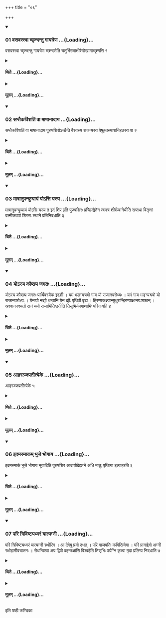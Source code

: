 +++
title = "०६"

+++

<div class="js_include" includetitle="true" newlevelforh1="3" unfilled url="/vedAH_yajuH/taittirIyam/sUtram/ApastambaH/shrautam/vishvAsa-prastutiH/16/06/01_vasavastvA_chChRndantu_gAyatreNa.md">
<details open><summary><h3>01 वसवस्त्वा च्छृन्दन्तु गायत्रेण ...{Loading}...</h3></summary>

वसवस्त्वा च्छृन्दन्तु गायत्रेण च्छन्दसेति चतुर्भिरजाक्षीरेणोखामाच्छृणत्ति १
</details>
</div>
<div class="js_include collapsed" newlevelforh1="4" title="थिते" unfilled url="/vedAH_yajuH/taittirIyam/sUtram/ApastambaH/shrautam/thite/16/06/01_vasavastvA_chChRndantu_gAyatreNa.md">
<details><summary><h4>थिते ...{Loading}...</h4></summary>

वसवस्त्वा च्छृन्दन्तु गायत्रेण च्छन्दसेति चतुर्भिरजाक्षीरेणोखामाच्छृणत्ति १
</details>
</div>
<div class="js_include collapsed" newlevelforh1="4" title="मूलम्" unfilled url="/vedAH_yajuH/taittirIyam/sUtram/ApastambaH/shrautam/mUlam/16/06/01_vasavastvA_chChRndantu_gAyatreNa.md">
<details><summary><h4>मूलम् ...{Loading}...</h4></summary>

वसवस्त्वा च्छृन्दन्तु गायत्रेण च्छन्दसेति चतुर्भिरजाक्षीरेणोखामाच्छृणत्ति १
</details>
</div>
<div class="js_include" includetitle="true" newlevelforh1="3" unfilled url="/vedAH_yajuH/taittirIyam/sUtram/ApastambaH/shrautam/vishvAsa-prastutiH/16/06/02_saptaikaviMshatiM_vA_mAShAnAdAya.md">
<details open><summary><h3>02 सप्तैकविंशतिं वा माषानादाय ...{Loading}...</h3></summary>

सप्तैकविंशतिं वा माषानादाय पुरुषशिरोऽच्छैति वैश्यस्य राजन्यस्य वेषुहतस्याशनिहतस्य वा २
</details>
</div>
<div class="js_include collapsed" newlevelforh1="4" title="थिते" unfilled url="/vedAH_yajuH/taittirIyam/sUtram/ApastambaH/shrautam/thite/16/06/02_saptaikaviMshatiM_vA_mAShAnAdAya.md">
<details><summary><h4>थिते ...{Loading}...</h4></summary>

सप्तैकविंशतिं वा माषानादाय पुरुषशिरोऽच्छैति वैश्यस्य राजन्यस्य वेषुहतस्याशनिहतस्य वा २
</details>
</div>
<div class="js_include collapsed" newlevelforh1="4" title="मूलम्" unfilled url="/vedAH_yajuH/taittirIyam/sUtram/ApastambaH/shrautam/mUlam/16/06/02_saptaikaviMshatiM_vA_mAShAnAdAya.md">
<details><summary><h4>मूलम् ...{Loading}...</h4></summary>

सप्तैकविंशतिं वा माषानादाय पुरुषशिरोऽच्छैति वैश्यस्य राजन्यस्य वेषुहतस्याशनिहतस्य वा २
</details>
</div>
<div class="js_include" includetitle="true" newlevelforh1="3" unfilled url="/vedAH_yajuH/taittirIyam/sUtram/ApastambaH/shrautam/vishvAsa-prastutiH/16/06/03_mAShAnupanyupyAyaM_yo-si_yasya.md">
<details open><summary><h3>03 माषानुपन्युप्यायं योऽसि यस्य ...{Loading}...</h3></summary>

माषानुपन्युप्यायं योऽसि यस्य त इदं शिर इति पुरुषशिरः प्रच्छिद्यैतेन त्वमत्र शीर्षण्वानेधीति सप्तधा वितृणां वल्मीकवपां शिरसः स्थाने प्रतिनिदधाति ३
</details>
</div>
<div class="js_include collapsed" newlevelforh1="4" title="थिते" unfilled url="/vedAH_yajuH/taittirIyam/sUtram/ApastambaH/shrautam/thite/16/06/03_mAShAnupanyupyAyaM_yo-si_yasya.md">
<details><summary><h4>थिते ...{Loading}...</h4></summary>

माषानुपन्युप्यायं योऽसि यस्य त इदं शिर इति पुरुषशिरः प्रच्छिद्यैतेन त्वमत्र शीर्षण्वानेधीति सप्तधा वितृणां वल्मीकवपां शिरसः स्थाने प्रतिनिदधाति ३
</details>
</div>
<div class="js_include collapsed" newlevelforh1="4" title="मूलम्" unfilled url="/vedAH_yajuH/taittirIyam/sUtram/ApastambaH/shrautam/mUlam/16/06/03_mAShAnupanyupyAyaM_yo-si_yasya.md">
<details><summary><h4>मूलम् ...{Loading}...</h4></summary>

माषानुपन्युप्यायं योऽसि यस्य त इदं शिर इति पुरुषशिरः प्रच्छिद्यैतेन त्वमत्र शीर्षण्वानेधीति सप्तधा वितृणां वल्मीकवपां शिरसः स्थाने प्रतिनिदधाति ३
</details>
</div>
<div class="js_include" includetitle="true" newlevelforh1="3" unfilled url="/vedAH_yajuH/taittirIyam/sUtram/ApastambaH/shrautam/vishvAsa-prastutiH/16/06/04_yo-sya_kauShThya_jagataH.md">
<details open><summary><h3>04 योऽस्य कौष्ठ्य जगतः ...{Loading}...</h3></summary>

योऽस्य कौष्ठ्य जगतः पार्थिवस्यैक इद्वशी । यमं भङ्ग्यश्रवो गाय यो राजानपरोध्यः । यमं गाय भङ्ग्यश्रवो यो राजानपरोध्यः । येनापो नद्यो धन्वानि येन द्यौः पृथिवी दृढा । हिरण्यकक्ष्यान्सुधुरान्हिरण्याक्षानयःशफान् । अश्वाननश्यतो दानं यमो राजाभितिष्ठतीति तिसृभिर्यमगाथाभिः परिगायति ४
</details>
</div>
<div class="js_include collapsed" newlevelforh1="4" title="थिते" unfilled url="/vedAH_yajuH/taittirIyam/sUtram/ApastambaH/shrautam/thite/16/06/04_yo-sya_kauShThya_jagataH.md">
<details><summary><h4>थिते ...{Loading}...</h4></summary>

योऽस्य कौष्ठ्य जगतः पार्थिवस्यैक इद्वशी । यमं भङ्ग्यश्रवो गाय यो राजानपरोध्यः । यमं गाय भङ्ग्यश्रवो यो राजानपरोध्यः । येनापो नद्यो धन्वानि येन द्यौः पृथिवी दृढा । हिरण्यकक्ष्यान्सुधुरान्हिरण्याक्षानयःशफान् । अश्वाननश्यतो दानं यमो राजाभितिष्ठतीति तिसृभिर्यमगाथाभिः परिगायति ४
</details>
</div>
<div class="js_include collapsed" newlevelforh1="4" title="मूलम्" unfilled url="/vedAH_yajuH/taittirIyam/sUtram/ApastambaH/shrautam/mUlam/16/06/04_yo-sya_kauShThya_jagataH.md">
<details><summary><h4>मूलम् ...{Loading}...</h4></summary>

योऽस्य कौष्ठ्य जगतः पार्थिवस्यैक इद्वशी । यमं भङ्ग्यश्रवो गाय यो राजानपरोध्यः । यमं गाय भङ्ग्यश्रवो यो राजानपरोध्यः । येनापो नद्यो धन्वानि येन द्यौः पृथिवी दृढा । हिरण्यकक्ष्यान्सुधुरान्हिरण्याक्षानयःशफान् । अश्वाननश्यतो दानं यमो राजाभितिष्ठतीति तिसृभिर्यमगाथाभिः परिगायति ४
</details>
</div>
<div class="js_include" includetitle="true" newlevelforh1="3" unfilled url="/vedAH_yajuH/taittirIyam/sUtram/ApastambaH/shrautam/vishvAsa-prastutiH/16/06/05_AharanjapatItyeke.md">
<details open><summary><h3>05 आहरञ्जपतीत्येके ...{Loading}...</h3></summary>

आहरञ्जपतीत्येके ५
</details>
</div>
<div class="js_include collapsed" newlevelforh1="4" title="थिते" unfilled url="/vedAH_yajuH/taittirIyam/sUtram/ApastambaH/shrautam/thite/16/06/05_AharanjapatItyeke.md">
<details><summary><h4>थिते ...{Loading}...</h4></summary>

आहरञ्जपतीत्येके ५
</details>
</div>
<div class="js_include collapsed" newlevelforh1="4" title="मूलम्" unfilled url="/vedAH_yajuH/taittirIyam/sUtram/ApastambaH/shrautam/mUlam/16/06/05_AharanjapatItyeke.md">
<details><summary><h4>मूलम् ...{Loading}...</h4></summary>

आहरञ्जपतीत्येके ५
</details>
</div>
<div class="js_include" includetitle="true" newlevelforh1="3" unfilled url="/vedAH_yajuH/taittirIyam/sUtram/ApastambaH/shrautam/vishvAsa-prastutiH/16/06/06_idamasmAkam_bhuje_bhogAya.md">
<details open><summary><h3>06 इदमस्माकम् भुजे भोगाय ...{Loading}...</h3></summary>

इदमस्माकं भुजे भोगाय भूयादिति पुरुषशिर आदायोदेह्यग्ने अधि मातुः पृथिव्या इत्याहरति ६
</details>
</div>
<div class="js_include collapsed" newlevelforh1="4" title="थिते" unfilled url="/vedAH_yajuH/taittirIyam/sUtram/ApastambaH/shrautam/thite/16/06/06_idamasmAkam_bhuje_bhogAya.md">
<details><summary><h4>थिते ...{Loading}...</h4></summary>

इदमस्माकं भुजे भोगाय भूयादिति पुरुषशिर आदायोदेह्यग्ने अधि मातुः पृथिव्या इत्याहरति ६
</details>
</div>
<div class="js_include collapsed" newlevelforh1="4" title="मूलम्" unfilled url="/vedAH_yajuH/taittirIyam/sUtram/ApastambaH/shrautam/mUlam/16/06/06_idamasmAkam_bhuje_bhogAya.md">
<details><summary><h4>मूलम् ...{Loading}...</h4></summary>

इदमस्माकं भुजे भोगाय भूयादिति पुरुषशिर आदायोदेह्यग्ने अधि मातुः पृथिव्या इत्याहरति ६
</details>
</div>
<div class="js_include" includetitle="true" newlevelforh1="3" unfilled url="/vedAH_yajuH/taittirIyam/sUtram/ApastambaH/shrautam/vishvAsa-prastutiH/16/06/07_pari_triviShTyadhvaraM_yAtyagnI.md">
<details open><summary><h3>07 परि त्रिविष्ट्यध्वरं यात्यग्नी ...{Loading}...</h3></summary>

परि त्रिविष्ट्यध्वरं यात्यग्नी रथीरिव । आ देवेषु प्रयो दधत् । परि वाजपतिः कविरित्येषा । परि प्रागाद्देवो अग्नी रक्षोहामीवचातनः । सेधन्विश्वा अप द्विषो दहन्त्रक्षांसि विश्वहेति तिसृभिः पर्यग्नि कृत्वा मृदा प्रलिप्य निदधाति ७
</details>
</div>
<div class="js_include collapsed" newlevelforh1="4" title="थिते" unfilled url="/vedAH_yajuH/taittirIyam/sUtram/ApastambaH/shrautam/thite/16/06/07_pari_triviShTyadhvaraM_yAtyagnI.md">
<details><summary><h4>थिते ...{Loading}...</h4></summary>

परि त्रिविष्ट्यध्वरं यात्यग्नी रथीरिव । आ देवेषु प्रयो दधत् । परि वाजपतिः कविरित्येषा । परि प्रागाद्देवो अग्नी रक्षोहामीवचातनः । सेधन्विश्वा अप द्विषो दहन्त्रक्षांसि विश्वहेति तिसृभिः पर्यग्नि कृत्वा मृदा प्रलिप्य निदधाति ७
</details>
</div>
<div class="js_include collapsed" newlevelforh1="4" title="मूलम्" unfilled url="/vedAH_yajuH/taittirIyam/sUtram/ApastambaH/shrautam/mUlam/16/06/07_pari_triviShTyadhvaraM_yAtyagnI.md">
<details><summary><h4>मूलम् ...{Loading}...</h4></summary>

परि त्रिविष्ट्यध्वरं यात्यग्नी रथीरिव । आ देवेषु प्रयो दधत् । परि वाजपतिः कविरित्येषा । परि प्रागाद्देवो अग्नी रक्षोहामीवचातनः । सेधन्विश्वा अप द्विषो दहन्त्रक्षांसि विश्वहेति तिसृभिः पर्यग्नि कृत्वा मृदा प्रलिप्य निदधाति ७
</details>
</div>

  
इति षष्ठी कण्डिका 
